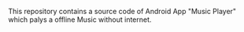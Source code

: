 This repository contains a source code of  Android App "Music Player" which palys a offline Music without internet.
